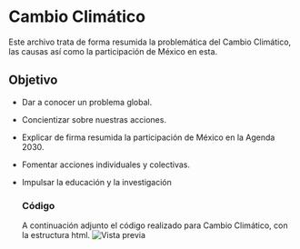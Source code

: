 # Cambio Climático

Este archivo trata de forma resumida la problemática del Cambio Climático, las causas así como la participación de México en esta.

## Objetivo

- Dar a conocer un problema global.
- Concientizar sobre nuestras acciones.
- Explicar de firma resumida la participación de México en la Agenda 2030.
- Fomentar acciones individuales y colectivas.
- Impulsar la educación y la investigación

  ### Código
  A continuación adjunto el código realizado para Cambio Climático, con la estructura html.
 ![Vista previa](https://i.postimg.cc/qvx488Bw/codigo-2.jpg)



  
